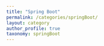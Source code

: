 ```yaml
---
title: "Spring Boot"
permalink: /categories/springBoot/
layout: category
author_profile: true
taxonomy: springBoot
---
```

